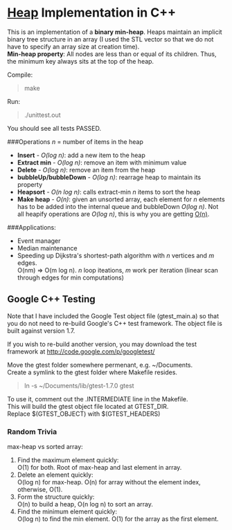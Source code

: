 # [Heap]( http://en.wikipedia.org/wiki/Heap_\(data_structure\) ) Implementation in C++

This is an implementation of a **binary min-heap**. Heaps maintain an implicit binary tree structure in an array (I used the STL vector so that we do not have to specify an array size at creation time).   
**Min-heap property**: All nodes are less than or equal of its children. Thus, the minimum key always sits at the top of the heap.

Compile:   
> make

Run:   
> ./unittest.out

You should see all tests PASSED.  

###Operations
*n* = number of items in the heap

- **Insert** - *O(log n)*: add a new item to the heap
- **Extract min** - *O(log n)*: remove an item with minimum value    
- **Delete** - *O(log n)*: remove an item from the heap
- **bubbleUp/bubbleDown** - *O(log n)*: rearrage heap to maintain its property
- **Heapsort** - *O(n log n)*: calls extract-min *n* items to sort the heap
- **Make heap** - *O(n)*: given an unsorted array, each element for *n* elements has to be added into the internal queue and bubbleDown *O(log n)*. Not all heapify operations are *O(log n)*, this is why you are getting [O(n)](http://www.cs.umd.edu/~meesh/351/mount/lectures/lect14-heapsort-analysis-part.pdf).  

###Applications:
 - Event manager
 - Median maintenance
 - Speeding up Dijkstra's shortest-path algorithm with *n* vertices and *m* edges.   
  O(nm) => O(m log n).  *n* loop iteations, *m* work per iteration (linear scan through edges for min computations)

## Google C++ Testing
Note that I have included the Google Test object file (gtest_main.a) 
so that you do not need to re-build Google's C++ test framework.
The object file is built against version 1.7.     

If you wish to re-build another version, you may download the 
test framework at http://code.google.com/p/googletest/   

Move the gtest folder somewhere permenant, e.g. ~/Documents.   
Create a symlink to the gtest folder where Makefile resides.        
> ln -s ~/Documents/lib/gtest-1.7.0 gtest  

To use it, comment out the .INTERMEDIATE line in the Makefile.    
This will build the gtest object file located at GTEST_DIR.    
Replace $(GTEST_OBJECT) with $(GTEST_HEADERS)

### Random Trivia
max-heap vs sorted array:   

1. Find the maximum element quickly:    
O(1) for both. Root of max-heap and last element in array.    
2. Delete an element quickly:   
O(log n) for max-heap. O(n) for array without the element index, otherwise, O(1).   
3. Form the structure quickly:  
O(n) to build a heap, O(n log n) to sort an array.      
4. Find the minimum element quickly:  
O(log n) to find the min element. O(1) for the array as the first element.   